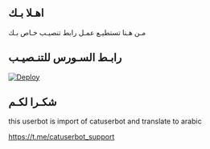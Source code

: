 ## اهـلا بـك
مـن هـنا تستطيـع عمـل رابط تنصيـب خـاص بـك

## رابـط السـورس للتنـصيـب

[![Deploy](https://www.herokucdn.com/deploy/button.svg)](https://heroku.com/deploy?template=https://github.com/h21gu/jmthon)

## شكـرا لكـم 


this userbot is import of catuserbot and translate to arabic

https://t.me/catuserbot_support
